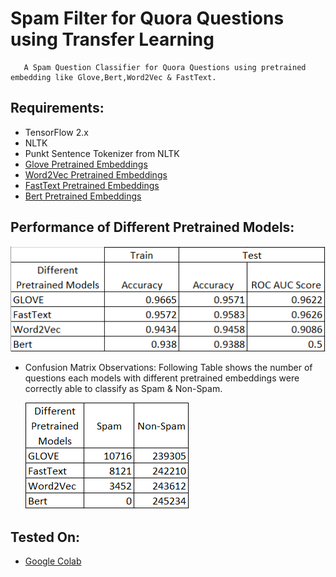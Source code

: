 # Spam Filter for Quora Questions using Transfer Learning

       A Spam Question Classifier for Quora Questions using pretrained embedding like Glove,Bert,Word2Vec & FastText. 
    
## Requirements:
* TensorFlow 2.x
* NLTK
* Punkt Sentence Tokenizer from NLTK
* [Glove Pretrained Embeddings](https://nlp.stanford.edu/projects/glove/)
* [Word2Vec Pretrained Embeddings](http://vectors.nlpl.eu/repository/)
* [FastText Pretrained Embeddings](https://fasttext.cc/docs/en/english-vectors.html)
* [Bert Pretrained Embeddings](https://github.com/google-research/bert)


## Performance of Different Pretrained Models:

![Performance of Different Pretrained Models](https://github.com/rohitrrk22/Deep-Learning/blob/master/Deep_Learning_NLP/Spam_Filter_For_Quora_Questions/Images/Performance.PNG)

* Confusion Matrix Observations:
  Following Table shows the number of questions each models with different pretrained embeddings were correctly able to classify as Spam & Non-Spam.
  
  ![Confusion Matrix of Different Pretrained Models](https://github.com/rohitrrk22/Deep-Learning/blob/master/Deep_Learning_NLP/Spam_Filter_For_Quora_Questions/Images/Confusion_Matrix.PNG)

  
  

## Tested On:
* [Google Colab](https://colab.research.google.com/notebooks/intro.ipynb)
